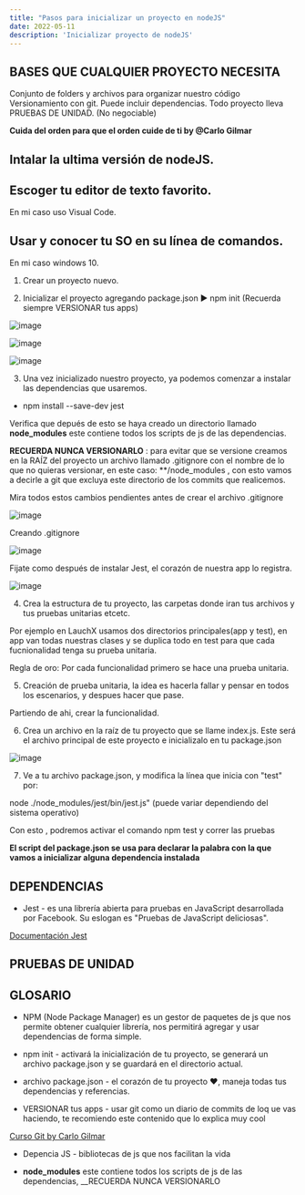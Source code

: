 ```yaml
---
title: "Pasos para inicializar un proyecto en nodeJS"
date: 2022-05-11
description: 'Inicializar proyecto de nodeJS'
---
```


## BASES QUE CUALQUIER PROYECTO NECESITA

Conjunto de folders y archivos para organizar nuestro código
Versionamiento con git.
Puede incluir dependencias.
Todo proyecto lleva PRUEBAS DE UNIDAD. (No negociable)


__Cuida del orden para que el orden cuide de ti by @Carlo Gilmar__

## Intalar la ultima versión de nodeJS.
## Escoger tu editor de texto favorito.

En mi caso uso Visual Code.

## Usar y conocer tu SO en su línea de comandos.

En mi caso windows 10.


1. Crear un proyecto nuevo.

2. Inicializar el proyecto agregando package.json ▶️  npm init (Recuerda siempre VERSIONAR tus apps)

![image](https://user-images.githubusercontent.com/99162884/167997193-ec6236ab-c911-4ac4-9006-27229decbd22.png)

![image](https://user-images.githubusercontent.com/99162884/167997259-02c061f9-e73a-42f6-8b8b-b90410dbdcf2.png)

![image](https://user-images.githubusercontent.com/99162884/167997314-a8879a24-b6c4-459c-ac34-7fe9972e8b2b.png)

3. Una vez inicializado nuestro proyecto, ya podemos comenzar a instalar las dependencias que usaremos.

- npm install --save-dev jest

Verifica que depués de esto se haya creado un directorio llamado __node_modules__ este contiene todos los scripts de js de las dependencias.

__RECUERDA NUNCA VERSIONARLO__ : para evitar que se versione creamos en la RAÍZ del proyecto un archivo llamado .gitignore con el nombre de lo que no quieras versionar, en este caso: **/node_modules , con esto vamos a decirle a git que excluya este directorio de los commits que realicemos.

Mira todos estos cambios pendientes antes de crear el archivo .gitignore

![image](https://user-images.githubusercontent.com/99162884/167998798-61b1703d-9ab7-4253-8775-0f324a765639.png)

Creando .gitignore

![image](https://user-images.githubusercontent.com/99162884/167999055-822399c0-10c5-453f-8081-427f81b042d1.png)

Fijate como después de instalar Jest, el corazón de nuestra app lo registra.

![image](https://user-images.githubusercontent.com/99162884/167999333-e96c8a50-179d-4247-9c10-7b6ae503214d.png)


4. Crea la estructura de tu proyecto, las carpetas donde iran tus archivos y tus pruebas unitarias etcetc.

Por ejemplo en LauchX usamos dos directorios principales(app y test), en app van todas nuestras clases y se duplica todo en test para que cada fucnionalidad tenga su prueba unitaria.

Regla de oro: Por cada funcionalidad primero se hace una prueba unitaria.

5. Creación de prueba unitaria, la idea es hacerla fallar y pensar en todos los escenarios, y despues hacer que pase.

Partiendo de ahi, crear la funcionalidad.

6. Crea un archivo en la raíz de tu proyecto que se llame index.js. Este será el archivo principal de este proyecto e inicializalo en tu package.json

![image](https://user-images.githubusercontent.com/99162884/168000977-c89780a8-1af4-4e95-be1c-f0004073ef9f.png)

7. Ve a tu archivo package.json, y modifica la línea que inicia con "test" por:

node ./node_modules/jest/bin/jest.js" (puede variar dependiendo del sistema operativo)

Con esto , podremos activar el comando npm test y correr las pruebas

__El script del package.json se usa para declarar la palabra con la que vamos a inicializar alguna dependencia instalada__




## DEPENDENCIAS

- Jest - es una librería abierta para pruebas en JavaScript desarrollada por Facebook. Su eslogan es "Pruebas de JavaScript deliciosas".

[Documentación Jest](https://jestjs.io/docs/api)



## PRUEBAS DE UNIDAD


## GLOSARIO

- NPM (Node Package Manager) es un gestor de paquetes de js que nos permite obtener cualquier librería, nos permitirá agregar y usar dependencias de forma simple.

- npm init - activará la inicialización de tu proyecto, se generará un archivo package.json y se guardará en el directorio actual.

- archivo package.json - el corazón de tu proyecto ❤️,  maneja todas tus dependencias y referencias.

- VERSIONAR tus apps - usar git como un diario de commits de loq ue vas haciendo, te recomiendo este contenido que lo explica muy cool

[Curso Git by Carlo Gilmar](https://carlogilmar.gitbooks.io/git-course/content/)

- Depencia JS - bibliotecas de js que nos facilitan la vida 

- __node_modules__ este contiene todos los scripts de js de las dependencias, __RECUERDA NUNCA VERSIONARLO



